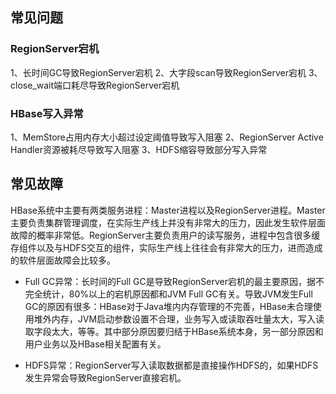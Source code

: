 ## 常见问题

### RegionServer宕机
1、长时间GC导致RegionServer宕机
2、大字段scan导致RegionServer宕机
3、close_wait端口耗尽导致RegionServer宕机

### HBase写入异常
1、MemStore占用内存大小超过设定阈值导致写入阻塞
2、RegionServer Active Handler资源被耗尽导致写入阻塞
3、HDFS缩容导致部分写入异常

## 常见故障

HBase系统中主要有两类服务进程：Master进程以及RegionServer进程。Master主要负责集群管理调度，在实际生产线上并没有非常大的压力，因此发生软件层面故障的概率非常低。RegionServer主要负责用户的读写服务，进程中包含很多缓存组件以及与HDFS交互的组件，实际生产线上往往会有非常大的压力，进而造成的软件层面故障会比较多。

- Full GC异常：长时间的Full GC是导致RegionServer宕机的最主要原因，据不完全统计，80%以上的宕机原因都和JVM Full GC有关。导致JVM发生Full GC的原因有很多：HBase对于Java堆内内存管理的不完善，HBase未合理使用堆外内存，JVM启动参数设置不合理，业务写入或读取吞吐量太大，写入读取字段太大，等等。其中部分原因要归结于HBase系统本身，另一部分原因和用户业务以及HBase相关配置有关。

- HDFS异常：RegionServer写入读取数据都是直接操作HDFS的，如果HDFS发生异常会导致RegionServer直接宕机。


